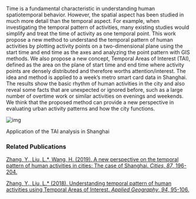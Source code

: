 Time is a fundamental characteristic in understanding human spatiotemporal behavior. However, the spatial aspect has been studied in much more detail than the temporal aspect. For example, when investigating the temporal pattern of activities, many existing studies would simplify and treat the time of activity as one temporal point. This work propose a new method to understand the temporal pattern of human activities by plotting activity points on a two-dimensional plane using the start time and end time as the axes and analyzing the point pattern with GIS methods. We also propose a new concept, Temporal Areas of Interest (TAI), defined as the area on the plane of start time and end time where activity points are densely distributed and therefore worths attention/interest. The idea and method is applied to a week’s metro smart card data in Shanghai. The results show the basic rhythm of human activities in the city and also reveal some facts that are unexpected or ignored before, such as a large number of overtime work or similar activities on evenings and weekends. We think that the proposed method can provide a new perspective in evaluating urban activity patterns and how the city functions.

![img](C:\Users\maste\webdev\urpr\public\pages\TAI-A-new-method-for-analyzing-spatiotemporal-behavior.assets\clip_image002.jpg)

Application of the TAI analysis in Shanghai

 

### Related Publications

[Zhang, Y., Liu, L.*, Wang, H. (2019). A new perspective on the temporal pattern of human activities in cities: The case of Shanghai. *Cities, 87*, 196-204.](https://www.sciencedirect.com/science/article/pii/S0264275118303913)

[Zhang, Y., Liu, L.* (2018). Understanding temporal pattern of human activities using Temporal Areas of Interest. *Applied Geography*, *94*, 95-106.](https://www.sciencedirect.com/science/article/pii/S0143622817304484)


